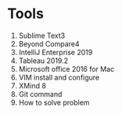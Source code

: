 # Tools

1. Sublime Text3
2. Beyond Compare4
3. IntelliJ Enterprise 2019 
4. Tableau 2019.2
5. Microsoft office 2016 for Mac
6. VIM install and configure
7. XMind 8
8. Git command  
9. How to solve problem  
